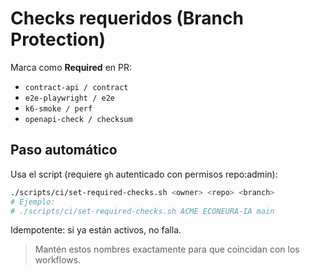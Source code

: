 # Checks requeridos (Branch Protection)

Marca como **Required** en PR:

- `contract-api / contract`
- `e2e-playwright / e2e`
- `k6-smoke / perf`
- `openapi-check / checksum`

## Paso automático
Usa el script (requiere `gh` autenticado con permisos repo:admin):

```bash
./scripts/ci/set-required-checks.sh <owner> <repo> <branch>
# Ejemplo:
# ./scripts/ci/set-required-checks.sh ACME ECONEURA-IA main
```

Idempotente: si ya están activos, no falla.

> Mantén estos nombres exactamente para que coincidan con los workflows.